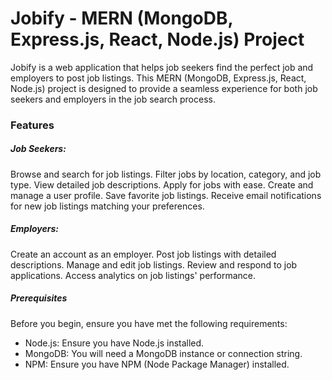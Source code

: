 # Jobify - MERN (MongoDB, Express.js, React, Node.js) Project

Jobify is a web application that helps job seekers find the perfect job and employers to post job listings. This MERN (MongoDB, Express.js, React, Node.js) project is designed to provide a seamless experience for both job seekers and employers in the job search process.

### Features

##### Job Seekers:

Browse and search for job listings.
Filter jobs by location, category, and job type.
View detailed job descriptions.
Apply for jobs with ease.
Create and manage a user profile.
Save favorite job listings.
Receive email notifications for new job listings matching your preferences.

##### Employers:

Create an account as an employer.
Post job listings with detailed descriptions.
Manage and edit job listings.
Review and respond to job applications.
Access analytics on job listings' performance.

##### Prerequisites

Before you begin, ensure you have met the following requirements:

- Node.js: Ensure you have Node.js installed.
- MongoDB: You will need a MongoDB instance or connection string.
- NPM: Ensure you have NPM (Node Package Manager) installed.
